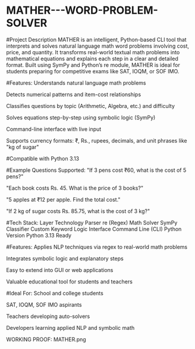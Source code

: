 # MATHER---WORD-PROBLEM-SOLVER
#Project Description
MATHER is an intelligent, Python-based CLI tool that interprets and solves natural language math word problems involving cost, price, and quantity. It transforms real-world textual math problems into mathematical equations and explains each step in a clear and detailed format. Built using SymPy and Python’s re module, MATHER is ideal for students preparing for competitive exams like SAT, IOQM, or SOF IMO.

#Features:
Understands natural language math problems

Detects numerical patterns and item-cost relationships

Classifies questions by topic (Arithmetic, Algebra, etc.) and difficulty

Solves equations step-by-step using symbolic logic (SymPy)

Command-line interface with live input

Supports currency formats: ₹, Rs., rupees, decimals, and unit phrases like "kg of sugar"

#Compatible with Python 3.13

#Example Questions Supported:
"If 3 pens cost ₹60, what is the cost of 5 pens?"

"Each book costs Rs. 45. What is the price of 3 books?"

"5 apples at ₹12 per apple. Find the total cost."

"If 2 kg of sugar costs Rs. 85.75, what is the cost of 3 kg?"

#Tech Stack:
Layer	Technology
Parser	re (Regex)
Math Solver	SymPy
Classifier	Custom Keyword Logic
Interface	Command Line (CLI)
Python Version	Python 3.13 Ready

#Features:
Applies NLP techniques via regex to real-world math problems

Integrates symbolic logic and explanatory steps

Easy to extend into GUI or web applications

Valuable educational tool for students and teachers

#Ideal For:
School and college students

SAT, IOQM, SOF IMO aspirants

Teachers developing auto-solvers

Developers learning applied NLP and symbolic math

WORKING PROOF: MATHER.png
 
